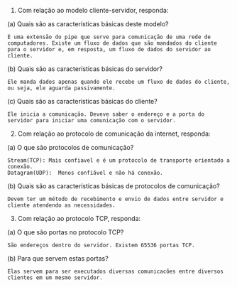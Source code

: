 1. Com relação ao modelo cliente-servidor, responda:

(a) Quais são as características básicas deste modelo?

    É uma extensão do pipe que serve para comunicação de uma rede de computadores. Existe um fluxo de dados que são mandados do cliente para o servidor e, em resposta, um fluxo de dados do servidor ao cliente.

(b) Quais são as características básicas do servidor?

    Ele manda dados apenas quando ele recebe um fluxo de dados do cliente, ou seja, ele aguarda passivamente.

(c) Quais são as características básicas do cliente?

    Ele inicia a comunicação. Deveve saber o endereço e a porta do servidor para iniciar uma comunicação com o servidor.

2.  Com relação ao protocolo de comunicação da internet, responda:

(a) O que são protocolos de comunicação?

    Stream(TCP): Mais confiavel e é um protocolo de transporte orientado a conexão.
    Datagram(UDP):  Menos confiável e não há conexão.
    
(b) Quais são as características básicas de protocolos de comunicação?

    Devem ter um método de recebimento e envio de dados entre servidor e cliente atendendo as necessidades.

3. Com relação ao protocolo TCP, responda:

(a) O que são portas no protocolo TCP?

    São endereços dentro do servidor. Existem 65536 portas TCP.

(b) Para que servem estas portas?

    Elas servem para ser executados diversas comunicacões entre diversos clientes em um mesmo servidor.


